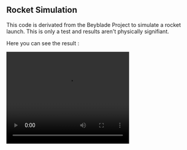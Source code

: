## Rocket Simulation
This code is derivated from the Beyblade Project to simulate a rocket launch.
This is only a test and results aren't physically signifiant.

Here you can see the result : 

<video width="320" height="240" controls>
  <source src="https://github.com/joseph-elf/RocketSimulation/blob/main/example.mp4" type="video/mp4">
</video>

